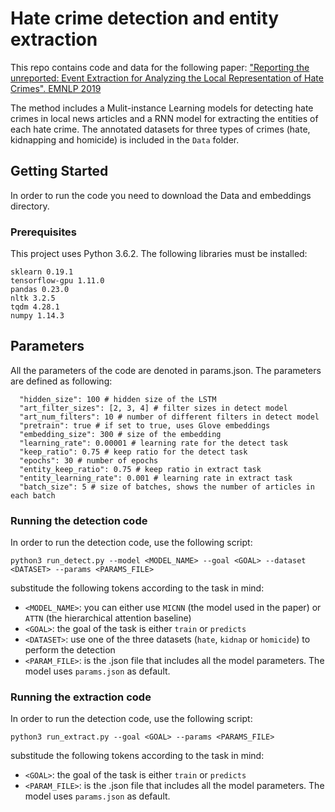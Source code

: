 # Hate crime detection and entity extraction

This repo contains code and data for the following paper:
["Reporting the unreported: Event Extraction for Analyzing the Local Representation of Hate Crimes". EMNLP 2019](https://arxiv.org/pdf/1909.02126.pdf)

The method includes a Mulit-instance Learning models for detecting hate crimes in local news articles and a RNN model for extracting the entities of each hate crime.
The annotated datasets for three types of crimes (hate, kidnapping and homicide) is included in the `Data` folder.
 

## Getting Started

In order to run the code you need to download the Data and embeddings directory.

### Prerequisites

This project uses Python 3.6.2. The following libraries must be installed:

```
sklearn 0.19.1
tensorflow-gpu 1.11.0
pandas 0.23.0
nltk 3.2.5
tqdm 4.28.1
numpy 1.14.3

```

## Parameters

All the parameters of the code are denoted in params.json.
The parameters are defined as following:

```
  "hidden_size": 100 # hidden size of the LSTM
  "art_filter_sizes": [2, 3, 4] # filter sizes in detect model
  "art_num_filters": 10 # number of different filters in detect model
  "pretrain": true # if set to true, uses Glove embeddings
  "embedding_size": 300 # size of the embedding
  "learning_rate": 0.00001 # learning rate for the detect task
  "keep_ratio": 0.75 # keep ratio for the detect task
  "epochs": 30 # number of epochs
  "entity_keep_ratio": 0.75 # keep ratio in extract task
  "entity_learning_rate": 0.001 # learning rate in extract task
  "batch_size": 5 # size of batches, shows the number of articles in each batch
```

### Running the detection code

In order to run the detection code, use the following script:

`python3 run_detect.py --model <MODEL_NAME> --goal <GOAL> --dataset <DATASET> --params <PARAMS_FILE>`

substitude the following tokens according to the task in mind:

- `<MODEL_NAME>`: you can either use `MICNN` (the model used in the paper) or `ATTN` (the hierarchical attention baseline)
- `<GOAL>`: the goal of the task is either `train` or `predicts`
- `<DATASET>`: use one of the three datasets (`hate`, `kidnap` or `homicide`) to perform the detection 
- `<PARAM_FILE>`: is the .json file that includes all the model parameters. The model uses `params.json` as default.


### Running the extraction code

In order to run the detection code, use the following script:

`python3 run_extract.py --goal <GOAL> --params <PARAMS_FILE>`

substitude the following tokens according to the task in mind:

- `<GOAL>`: the goal of the task is either `train` or `predicts`
- `<PARAM_FILE>`: is the .json file that includes all the model parameters. The model uses `params.json` as default.
